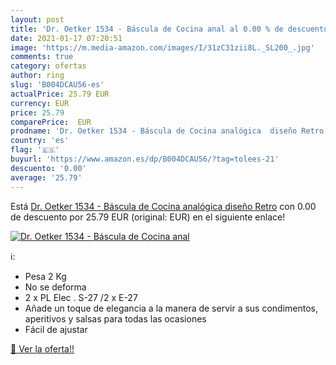 ```yaml
---
layout: post
title: 'Dr. Oetker 1534 - Báscula de Cocina anal al 0.00 % de descuento'
date: 2021-01-17 07:20:51
image: 'https://m.media-amazon.com/images/I/31zC31zii8L._SL200_.jpg'
comments: true
category: ofertas
author: ring
slug: 'B004DCAU56-es'
actualPrice: 25.79 EUR
currency: EUR
price: 25.79
comparePrice:  EUR
prodname: 'Dr. Oetker 1534 - Báscula de Cocina analógica  diseño Retro'
country: 'es'
flag: '🇪🇸'
buyurl: 'https://www.amazon.es/dp/B004DCAU56/?tag=tolees-21'
descuento: '0.00'
average: '25.79'
---
```


Está [Dr. Oetker 1534 - Báscula de Cocina analógica  diseño Retro](https://www.amazon.es/dp/B004DCAU56/?tag=tolees-21) con 0.00 de descuento por 25.79 EUR (original:  EUR) en el siguiente enlace!

[![Dr. Oetker 1534 - Báscula de Cocina anal](https://m.media-amazon.com/images/I/31zC31zii8L._SL200_.jpg)](https://www.amazon.es/dp/B004DCAU56/?tag=tolees-21)

ℹ️:

- Pesa 2 Kg
- No se deforma
- 2 x PL Elec . S-27 /2 x E-27
- Añade un toque de elegancia a la manera de servir a sus condimentos, aperitivos y salsas para todas las ocasiones
- Fácil de ajustar

[🛒 Ver la oferta!!](https://www.amazon.es/dp/B004DCAU56/?tag=tolees-21)
